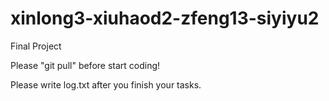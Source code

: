 # xinlong3-xiuhaod2-zfeng13-siyiyu2
Final Project

Please "git pull" before start coding!

Please write log.txt after you finish your tasks.
